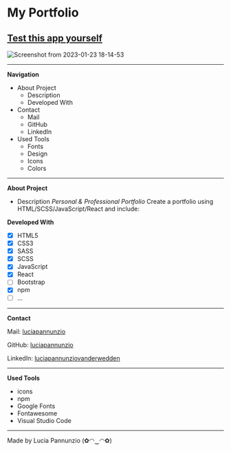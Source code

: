 # My Portfolio

## [Test this app yourself]( https://luciapannunzio.github.io/Portfolio-React/)

![Screenshot from 2023-01-23 18-14-53](https://user-images.githubusercontent.com/89199990/214105714-ee71ca33-a268-43d7-ba04-9d2348d5c1d0.png)




* * *

**Navigation**
 - About Project
    - Description
    - Developed With
 - Contact
    - Mail
    - GitHub  
    - LinkedIn
 - Used Tools
    - Fonts
    - Design
    - Icons
    - Colors


* * *


**About Project**
 - Description
*Personal & Professional Portfolio* 
Create a portfolio using HTML/SCSS/JavaScript/React and include:


**Developed With**
 - [x] HTML5
 - [x] CSS3
 - [x] SASS
 - [x] SCSS
 - [x] JavaScript
 - [x] React
 - [ ] Bootstrap
 - [x] npm
 - [ ] ...
 
* * *



**Contact**

Mail: [luciapannunzio](https://mail.google.com/mail/u/0/#inbox)

GitHub: [luciapannunzio](https://github.com/luciapannunzio/)

LinkedIn: [luciapannunziovanderwedden](https://www.linkedin.com/in/luciapannunziovanderwedden/)


* * *


**Used Tools**
- icons
- npm
- Google Fonts
- Fontawesome
- Visual Studio Code


* * *


Made by Lucia Pannunzio (✿◠‿◠✿)
